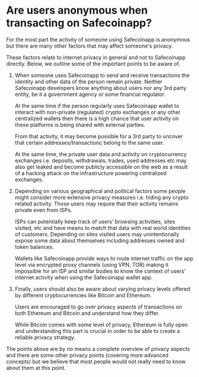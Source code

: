 # Are users anonymous when transacting on Safecoinapp?

For the most part the activity of someone using Safecoinapp is anonymous but there are many other factors that may affect someone's privacy.

These factors relate to internet privacy in general and not to Safecoinapp directly. Below, we outline some of the important points to be aware of.

1. When someone uses Safecoinapp to send and receive transactions the identity and other data of the person remain private. Neither Safecoinapp developers know anything about users nor any 3rd party entity, be it a government agency or some financial regulator.

   At the same time if the person regularly uses Safecoinapp wallet to interact with non-private (regulated) crypto exchanges or any other centralized wallets then there is a high chance that user activity on these platforms is being shared with external parties.

   From that activity, it may become possible for a 3rd party to uncover that certain addresses/transactionс belong to the same user.

   At the same time, the private user data and activity on cryptocurrency exchanges i.e. deposits, withdrawals, trades, used addresses etc may also get leaked and become publicly accessible on the web as a result of a hacking attack on the infrastructure powering centralized exchanges.


2. Depending on various geographical and political factors some people might consider more extensive privacy measures i.e. hiding any crypto related activity. Those users may require that their activity remains private even from ISPs.

   ISPs can potentially keep track of users' browsing activities, sites visited, etc and have means to match that data with real world identities of customers. Depending on sites visited users may unintentionally expose some data about themselves including addresses owned and token balances.

   Wallets like Safecoinapp provide ways to route internet traffic on the app level via encrypted proxy channels (using VPN, TOR) making it impossible for an ISP and similar bodies to know the context of users' internet activity when using the Safecoinapp wallet app.


3. Finally, users should also be aware about varying privacy levels offered by different cryptocurrencies like Bitcoin and Ethereum.

   Users are encouraged to go over privacy aspects of transactions on both Ethereum and Bitcoin and understand how they differ.
 
   While Bitcoin comes with some level of privacy, Ethereum is fully open and understanding this part is crucial in order to be able to create a reliable privacy strategy.


The points above are by no means a complete overview of privacy aspects and there are some other privacy points (covering more advanced concepts) but we believe that most people would not really need to know about them at this point.

